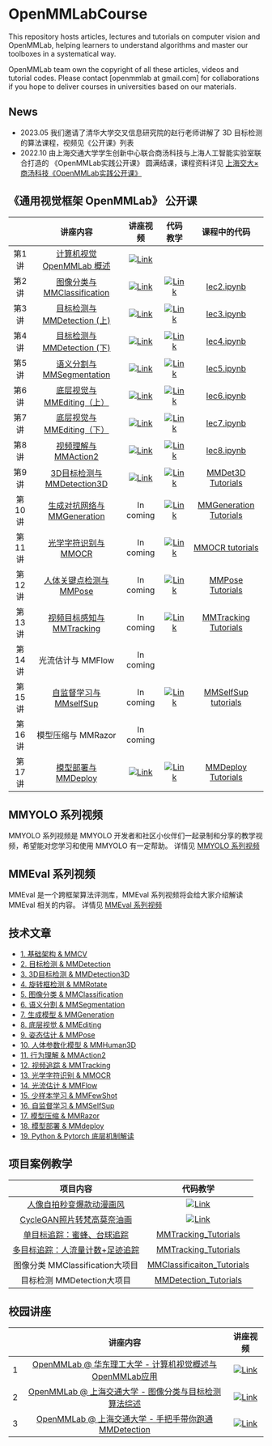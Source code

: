 # OpenMMLabCourse

This repository hosts articles, lectures and tutorials on computer vision and OpenMMLab, helping learners to understand algorithms and master our toolboxes in a systematical way.

OpenMMLab team own the copyright of all these articles, videos and tutorial codes. Please contact [openmmlab at gmail.com] for collaborations if you hope to deliver courses in universities based on our materials.

## News

- 2023.05 我们邀请了清华大学交叉信息研究院的赵行老师讲解了 3D 目标检测的算法课程，视频见《公开课》列表
- 2022.10 由上海交通大学学生创新中心联合商汤科技与上海人工智能实验室联合打造的 《OpenMMLab实践公开课》 圆满结课，课程资料详见 [上海交大×商汤科技《OpenMMLab实践公开课》](./lecture_sjtu.md)

## 《通用视觉框架 OpenMMLab》 公开课

|        |                                                讲座内容                                                 |                                                                        讲座视频                                                                         |                                                                          代码教学                                                                          |                                  课程中的代码                                  |
| :----: | :-----------------------------------------------------------------------------------------------------: | :-----------------------------------------------------------------------------------------------------------------------------------------------------: | :--------------------------------------------------------------------------------------------------------------------------------------------------------: | :----------------------------------------------------------------------------: |
| 第1讲  |                [计算机视觉 OpenMMLab 概述](https://www.bilibili.com/video/BV1R341117FJ/)                | [![Link](https://i1.hdslb.com/bfs/archive/24cc8148270f237cff0738fc8cd50557a6462de0.png@112w_63h_1c.webp)](https://www.bilibili.com/video/BV1R341117FJ/) |                                                                                                                                                            |                                                                                |
| 第2讲  |               [图像分类与 MMClassification](https://www.bilibili.com/video/BV1J341127nQ/)               | [![Link](https://i0.hdslb.com/bfs/archive/237b076c0fd87086827618ca95975d94656fb429.png@112w_63h_1c.webp)](https://www.bilibili.com/video/BV1J341127nQ/) | [![Link](https://i0.hdslb.com/bfs/archive/237b076c0fd87086827618ca95975d94656fb429.png@112w_63h_1c.webp)](https://www.bilibili.com/video/BV1J341127nQ?p=7) |                         [lec2.ipynb](codes/lec2.ipynb)                         |
| 第3讲  |               [目标检测与 MMDetection (上)](https://www.bilibili.com/video/BV1Vv411A7ZM/)               | [![Link](https://i0.hdslb.com/bfs/archive/8f4077f6572966b6d94726abeb8adb8531ad51b7.png@112w_63h_1c.webp)](https://www.bilibili.com/video/BV1Vv411A7ZM/) | [![Link](https://i0.hdslb.com/bfs/archive/8f4077f6572966b6d94726abeb8adb8531ad51b7.png@112w_63h_1c.webp)](https://www.bilibili.com/video/BV1Vv411A7ZM?p=5) |                         [lec3.ipynb](codes/lec3.ipynb)                         |
| 第4讲  |               [目标检测与 MMDetection (下)](https://www.bilibili.com/video/BV1bM4y1g7Hf/)               | [![Link](https://i2.hdslb.com/bfs/archive/0207b273dfe48d157cd00fe3ca2d9e20c1a86599.png@112w_63h_1c.webp)](https://www.bilibili.com/video/BV1bM4y1g7Hf/) | [![Link](https://i2.hdslb.com/bfs/archive/0207b273dfe48d157cd00fe3ca2d9e20c1a86599.png@112w_63h_1c.webp)](https://www.bilibili.com/video/BV1bM4y1g7Hf?p=5) |                         [lec4.ipynb](codes/lec4.ipynb)                         |
| 第5讲  |                [语义分割与 MMSegmentation](https://www.bilibili.com/video/BV1944y1b76p/)                | [![Link](https://i0.hdslb.com/bfs/archive/bedab4cff4ced7617ba1d118d7bd0cccd4a502f4.png@112w_63h_1c.webp)](https://www.bilibili.com/video/BV1944y1b76p/) | [![Link](https://i0.hdslb.com/bfs/archive/bedab4cff4ced7617ba1d118d7bd0cccd4a502f4.png@112w_63h_1c.webp)](https://www.bilibili.com/video/BV1944y1b76p?p=5) |                         [lec5.ipynb](codes/lec5.ipynb)                         |
| 第6讲  |               [底层视觉与 MMEditing（上）](https://www.bilibili.com/video/BV1zq4y1o7ph/)                | [![Link](https://i2.hdslb.com/bfs/archive/01d51d14a091e96f8c42031390f08f62cb18b699.png@112w_63h_1c.webp)](https://www.bilibili.com/video/BV1zq4y1o7ph/) | [![Link](https://i2.hdslb.com/bfs/archive/01d51d14a091e96f8c42031390f08f62cb18b699.png@112w_63h_1c.webp)](https://www.bilibili.com/video/BV1zq4y1o7ph?p=5) |                         [lec6.ipynb](codes/lec6.ipynb)                         |
| 第7讲  |               [底层视觉与 MMEditing（下）](https://www.bilibili.com/video/BV1cQ4y167KL/)                | [![Link](https://i0.hdslb.com/bfs/archive/3c314ffc38bced8002162319cb75f883b4694445.png@112w_63h_1c.webp)](https://www.bilibili.com/video/BV1cQ4y167KL/) | [![Link](https://i0.hdslb.com/bfs/archive/3c314ffc38bced8002162319cb75f883b4694445.png@112w_63h_1c.webp)](https://www.bilibili.com/video/BV1cQ4y167KL?p=4) |                         [lec7.ipynb](codes/lec7.ipynb)                         |
| 第8讲  |                  [视频理解与 MMAction2](https://www.bilibili.com/video/BV1h34y1D7QH/)                   | [![Link](https://i0.hdslb.com/bfs/archive/a1c4b28840991f29c7acabdcbd39dc190f6af2c2.png@112w_63h_1c.webp)](https://www.bilibili.com/video/BV1h34y1D7QH)  | [![Link](https://i0.hdslb.com/bfs/archive/a1c4b28840991f29c7acabdcbd39dc190f6af2c2.png@112w_63h_1c.webp)](https://www.bilibili.com/video/BV1h34y1D7QH?p=5) |                         [lec8.ipynb](codes/lec8.ipynb)                         |
| 第9讲  | [3D目标检测与 MMDetection3D](https://space.bilibili.com/1293512903/channel/collectiondetail?sid=895668) | [![Link](https://i0.hdslb.com/bfs/archive/9c25b26a559b66c67866f521f89a1b4b77d90e37.jpg@112w_63h_1c.webp)](https://www.bilibili.com/video/BV1Sc411K7L1)  |   [![Link](https://archive.biliimg.com/bfs/archive/76bd5d94b34fa2c2f98bb102f906053c5f36a719.jpg@112w_63h_1c.webp)](https://www.bilibili.com/video/BV1aG4y197is)   |                  [MMDet3D Tutorials](codes/MMDet3d_tutorials)                  |
| 第10讲 |  [生成对抗网络与 MMGeneration](https://space.bilibili.com/1900783/channel/collectiondetail?sid=367182)  |                                                                        In coming                                                                        |  [![Link](https://i1.hdslb.com/bfs/archive/e0ea4767b305e98ce6039fe623e4cd184923a720.jpg@112w_63h_1c.webp)](https://www.bilibili.com/video/BV1bY4y147kz/)   | [MMGeneration Tutorials](https://github.com/TommyZihao/MMGeneration_Tutorials) |
| 第11讲 |     [光学字符识别与 MMOCR](https://space.bilibili.com/1900783/channel/collectiondetail?sid=292930)      |                                                                        In coming                                                                        |  [![Link](https://i0.hdslb.com/bfs/archive/bff12b73709666351d614fd5fb286767846b7108.jpg@112w_63h_1c.webp)](https://www.bilibili.com/video/BV1Ua411x7dB/)   |        [MMOCR tutorials](https://github.com/TommyZihao/MMOCR_tutorials)        |
| 第12讲 |    [人体关键点检测与 MMPose](https://space.bilibili.com/1900783/channel/collectiondetail?sid=552719)    |                                                                        In coming                                                                        |  [![Link](https://i1.hdslb.com/bfs/archive/94399ebc3f6cecc9545b83956b0a35e1046eaae2.jpg@112w_63h_1c.webp)](https://www.bilibili.com/video/BV16B4y1h7JS/)   |       [MMPose Tutorials](https://github.com/TommyZihao/MMPose_Tutorials)       |
| 第13讲 |   [视频目标感知与 MMTracking](https://space.bilibili.com/1900783/channel/collectiondetail?sid=356479)   |                                                                        In coming                                                                        |  [![Link](https://i1.hdslb.com/bfs/archive/0058cfa97c39341f8679fd58ef04651db2389c4e.jpg@112w_63h_1c.webp)](https://www.bilibili.com/video/BV1za411Y7Zm/)   |   [MMTracking Tutorials](https://github.com/TommyZihao/MMTracking_Tutorials)   |
| 第14讲 |                                            光流估计与 MMFlow                                            |                                                                        In coming                                                                        |                                                                                                                                                            |                                                                                |
| 第15讲 |   [自监督学习与 MMselfSup](https://space.bilibili.com/1293512903/channel/collectiondetail?sid=657287)   |                                                                        In coming                                                                        |   [![Link](https://archive.biliimg.com/bfs/archive/1e7b0963d10ac607368361cc556343ff5e7c006b.jpg@112w_63h_1c.webp)](https://www.bilibili.com/video/BV1hg411r7iK)   |                [MMSelfSup tutorials](codes/MMSelfSup_tutorials)                |
| 第16讲 |                                           模型压缩与 MMRazor                                            |                                                                        In coming                                                                        |                                                                                                                                                            |                                                                                |
| 第17讲 |                   [模型部署与 MMDeploy](https://www.bilibili.com/video/BV1Tx4y1F768)                    | [![Link](https://i0.hdslb.com/bfs/archive/3f9cc4f61e1a21afe24512664845a45c828c585f.jpg@112w_63h_1c.webp)](https://www.bilibili.com/video/BV1Tx4y1F768)  |   [![Link](https://i0.hdslb.com/bfs/archive/e1293f6073852c47cfae86f78e25eb384ed2a67e.jpg@112w_63h_1c.webp)](https://www.bilibili.com/video/BV1yX4y1X7jp)   |     [MMDeploy Tutorials](https://github.com/TommyZihao/MMDeploy_Tutorials)     |

## MMYOLO 系列视频

MMYOLO 系列视频是 MMYOLO 开发者和社区小伙伴们一起录制和分享的教学视频，希望能对您学习和使用 MMYOLO 有一定帮助。
详情见 [MMYOLO 系列视频](mmyolo.md)

## MMEval 系列视频

MMEval 是一个跨框架算法评测库，MMEval 系列视频将会给大家介绍解读 MMEval 相关的内容。
详情见 [MMEval 系列视频](mmeval.md)

## 技术文章

- [1. 基础架构 & MMCV](./articles.md/#1-基础架构--mmcv)
- [2. 目标检测 & MMDetection](./articles.md/#2-目标检测--mmdetection)
- [3. 3D目标检测 & MMDetection3D](./articles.md/#3-3d目标检测--mmdetection3d)
- [4. 旋转框检测 & MMRotate](./articles.md/#4-旋转框检测--mmrotate)
- [5. 图像分类 & MMClassification](./articles.md/#5-图像分类--mmclassification)
- [6. 语义分割 & MMSegmentation](./articles.md/#6-语义分割--mmsegmentation)
- [7. 生成模型 & MMGeneration](./articles.md/#7-生成模型--mmgeneration)
- [8. 底层视觉 & MMEditing](./articles.md/#8-底层视觉--mmediting)
- [9. 姿态估计 & MMPose](./articles.md/#9-姿态估计--mmpose)
- [10. 人体参数化模型 & MMHuman3D](./articles.md/#10-人体参数化模型--mmhuman3d)
- [11. 行为理解 & MMAction2](./articles.md/#11-行为理解--mmaction2)
- [12. 视频追踪 & MMTracking](./articles.md/#12-视频追踪--mmtracking)
- [13. 光学字符识别 & MMOCR](./articles.md/#13-光学字符识别--mmocr)
- [14. 光流估计 & MMFlow](./articles.md/#14-光流估计--mmflow)
- [15. 少样本学习 & MMFewShot](./articles.md/#15-少样本学习--mmfewshot)
- [16. 自监督学习 & MMSelfSup](./articles.md/#16-自监督学习--mmselfsup)
- [17. 模型压缩 & MMRazor](./articles.md/#17-模型压缩--mmrazor)
- [18. 模型部署 & MMdeploy](./articles.md/#18-模型部署--mmdeploy)
- [19. Python & Pytorch 底层机制解读](./articles.md/#19-python--pytorch-底层机制解读)



## 项目案例教学

|                                    项目内容                                    |                                                                        代码教学                                                                         |
| :----------------------------------------------------------------------------: | :-----------------------------------------------------------------------------------------------------------------------------------------------------: |
|    [人像自拍秒变爆款动漫画风](https://www.bilibili.com/video/BV1XL4y1g7in/)    | [![Link](https://i0.hdslb.com/bfs/archive/f9972114f65e0bc121619e51720680c461a7b913.jpg@112w_63h_1c.webp)](https://www.bilibili.com/video/BV1XL4y1g7in/) |
|   [CycleGAN照片转梵高莫奈油画](https://www.bilibili.com/video/BV1wv4y1T71F/)   | [![Link](https://i2.hdslb.com/bfs/archive/56a953accbb30ea29408a105aeb7dd406058e8f1.jpg@112w_63h_1c.webp)](https://www.bilibili.com/video/BV1wv4y1T71F/) |
|   [单目标追踪：蜜蜂、台球追踪](https://www.bilibili.com/video/BV1s44y1g75J)    |                                       [MMTracking_Tutorials](https://github.com/TommyZihao/MMTracking_Tutorials)                                        |
| [多目标追踪：人流量计数+足迹追踪](https://www.bilibili.com/video/BV1J3411M7KQ) |                                       [MMTracking_Tutorials](https://github.com/TommyZihao/MMTracking_Tutorials)                                        |
|                        图像分类 MMClassification大项目                         |                                 [MMClassificaiton_Tutorials](https://github.com/TommyZihao/MMClassification_Tutorials)                                  |
|                           目标检测 MMDetection大项目                           |                                      [MMDetection_Tutorials](https://github.com/TommyZihao/MMDetection_Tutorials)                                       |



## 校园讲座

|       |                                                 讲座内容                                                 |                                                                        讲座视频                                                                         |
| :---: | :------------------------------------------------------------------------------------------------------: | :-----------------------------------------------------------------------------------------------------------------------------------------------------: |
|   1   | [OpenMMLab @ 华东理工大学 - 计算机视觉概述与OpenMMLab应用](https://www.bilibili.com/video/BV1Gb4y1B7D4/) | [![Link](https://i1.hdslb.com/bfs/archive/ddd84ad01eb96ad12a272d345d4de3d16d12295b.jpg@112w_63h_1c.webp)](https://www.bilibili.com/video/BV1Gb4y1B7D4/) |
|   2   |  [OpenMMLab @ 上海交通大学 - 图像分类与目标检测算法综述](https://www.bilibili.com/video/BV1ou411k7fD/)   | [![Link](https://i1.hdslb.com/bfs/archive/c8356c5400de7ba50f32a2e26e8c77563e46e353.png@112w_63h_1c.webp)](https://www.bilibili.com/video/BV1ou411k7fD/) |
|   3   |   [OpenMMLab @ 上海交通大学 - 手把手带你跑通MMDetection](https://www.bilibili.com/video/BV1NL4y1c7ki/)   | [![Link](https://i1.hdslb.com/bfs/archive/c8356c5400de7ba50f32a2e26e8c77563e46e353.png@112w_63h_1c.webp)](https://www.bilibili.com/video/BV1NL4y1c7ki/) |
